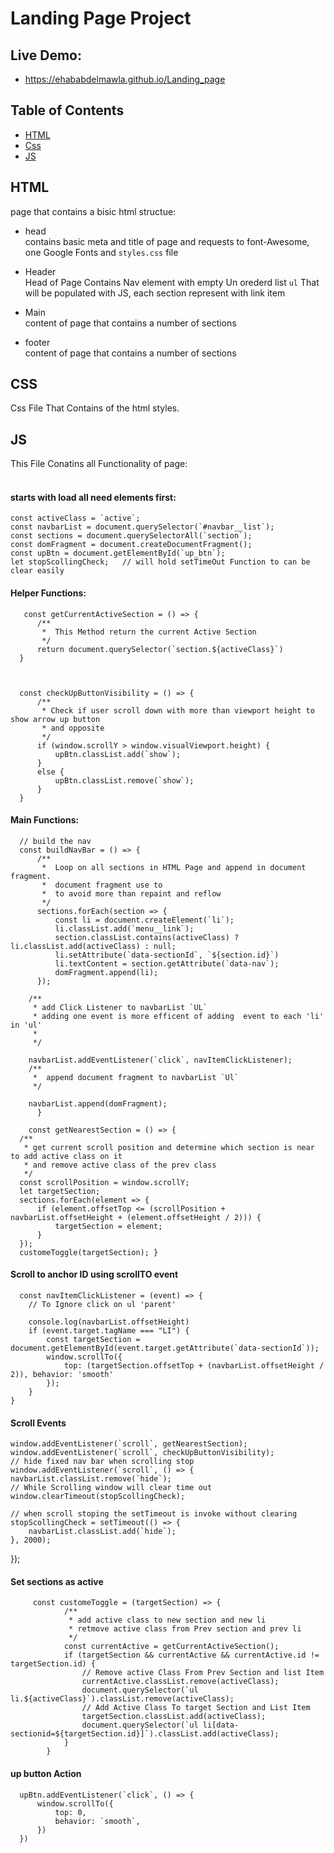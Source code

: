 # Landing Page Project
## Live Demo:
- https://ehababdelmawla.github.io/Landing_page


## Table of Contents

- [HTML](#HTML)
- [Css](#Css)
- [JS](#JS)

## HTML

page that contains a bisic html structue:

- head<br>
  contains basic meta and title of page and requests to font-Awesome, one Google Fonts and `styles.css` file
- Header<br>
  Head of Page Contains Nav element with empty Un orederd list `ul` That will be populated with JS,
  each section represent with link item

- Main<br>
  content of page that contains a number of sections
- footer<br>
  content of page that contains a number of sections

## CSS

Css File That Contains of the html styles.

## JS

This File Conatins all Functionality of page:<br><br>

#### starts with load all need elements first:

```
const activeClass = `active`;
const navbarList = document.querySelector(`#navbar__list`);
const sections = document.querySelectorAll(`section`);
const domFragment = document.createDocumentFragment();
const upBtn = document.getElementById(`up_btn`);
let stopScollingCheck;   // will hold setTimeOut Function to can be clear easily
```

#### Helper Functions:

       const getCurrentActiveSection = () => {
          /**
           *  This Method return the current Active Section
           */
          return document.querySelector(`section.${activeClass}`)
      }



      const checkUpButtonVisibility = () => {
          /**
           * Check if user scroll down with more than viewport height to show arrow up button
           * and opposite
           */
          if (window.scrollY > window.visualViewport.height) {
              upBtn.classList.add(`show`);
          }
          else {
              upBtn.classList.remove(`show`);
          }
      }

#### Main Functions:

      // build the nav
      const buildNavBar = () => {
          /**
           *  Loop on all sections in HTML Page and append in document fragment.
           *  document fragment use to
           *  to avoid more than repaint and reflow
           */
          sections.forEach(section => {
              const li = document.createElement(`li`);
              li.classList.add(`menu__link`);
              section.classList.contains(activeClass) ? li.classList.add(activeClass) : null;
              li.setAttribute(`data-sectionId`, `${section.id}`)
              li.textContent = section.getAttribute(`data-nav`);
              domFragment.append(li);
          });

        /**
         * add Click Listener to navbarList `UL`
         * adding one event is more efficent of adding  event to each 'li' in 'ul'
         *
         */

        navbarList.addEventListener(`click`, navItemClickListener);
        /**
         *  append document fragment to navbarList `Ul`
         */

        navbarList.append(domFragment);
          }

        const getNearestSection = () => {
      /**
       * get current scroll position and determine which section is near to add active class on it
       * and remove active class of the prev class
       */
      const scrollPosition = window.scrollY;
      let targetSection;
      sections.forEach(element => {
          if (element.offsetTop <= (scrollPosition + navbarList.offsetHeight + (element.offsetHeight / 2))) {
              targetSection = element;
          }
      });
      customeToggle(targetSection); }



#### Scroll to anchor ID using scrollTO event

      const navItemClickListener = (event) => {
        // To Ignore click on ul 'parent'

        console.log(navbarList.offsetHeight)
        if (event.target.tagName === "LI") {
            const targetSection = document.getElementById(event.target.getAttribute(`data-sectionId`));
            window.scrollTo({
                top: (targetSection.offsetTop + (navbarList.offsetHeight / 2)), behavior: 'smooth'
            });
        }
    }

#### Scroll Events

    window.addEventListener(`scroll`, getNearestSection);
    window.addEventListener(`scroll`, checkUpButtonVisibility);
    // hide fixed nav bar when scrolling stop
    window.addEventListener(`scroll`, () => {
    navbarList.classList.remove(`hide`);
    // While Scrolling window will clear time out
    window.clearTimeout(stopScollingCheck);

    // when scroll stoping the setTimeout is invoke without clearing
    stopScollingCheck = setTimeout(() => {
        navbarList.classList.add(`hide`);
    }, 2000);

});

#### Set sections as active

         const customeToggle = (targetSection) => {
                /**
                 * add active class to new section and new li
                 * retmove active class from Prev section and prev li
                 */
                const currentActive = getCurrentActiveSection();
                if (targetSection && currentActive && currentActive.id != targetSection.id) {
                    // Remove active Class From Prev Section and list Item
                    currentActive.classList.remove(activeClass);
                    document.querySelector(`ul li.${activeClass}`).classList.remove(activeClass);
                    // Add Active Class To target Section and List Item
                    targetSection.classList.add(activeClass);
                    document.querySelector(`ul li[data-sectionid=${targetSection.id}]`).classList.add(activeClass);
                }
            }

#### up button Action

      upBtn.addEventListener(`click`, () => {
          window.scrollTo({
              top: 0,
              behavior: `smooth`,
          })
      })
